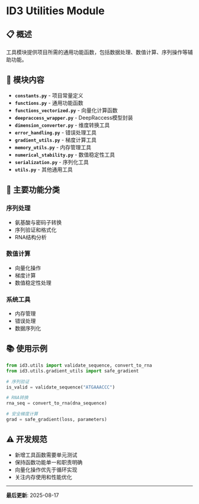 # ID3 Utilities Module

## 📋 概述

工具模块提供项目所需的通用功能函数，包括数据处理、数值计算、序列操作等辅助功能。

## 📁 模块内容

- **`constants.py`** - 项目常量定义
- **`functions.py`** - 通用功能函数
- **`functions_vectorized.py`** - 向量化计算函数
- **`deepraccess_wrapper.py`** - DeepRaccess模型封装
- **`dimension_converter.py`** - 维度转换工具
- **`error_handling.py`** - 错误处理工具
- **`gradient_utils.py`** - 梯度计算工具
- **`memory_utils.py`** - 内存管理工具
- **`numerical_stability.py`** - 数值稳定性工具
- **`serialization.py`** - 序列化工具
- **`utils.py`** - 其他通用工具

## 🔧 主要功能分类

### 序列处理
- 氨基酸与密码子转换
- 序列验证和格式化
- RNA结构分析

### 数值计算
- 向量化操作
- 梯度计算
- 数值稳定性处理

### 系统工具
- 内存管理
- 错误处理
- 数据序列化

## 📚 使用示例

```python
from id3.utils import validate_sequence, convert_to_rna
from id3.utils.gradient_utils import safe_gradient

# 序列验证
is_valid = validate_sequence("ATGAAACCC")

# RNA转换
rna_seq = convert_to_rna(dna_sequence)

# 安全梯度计算
grad = safe_gradient(loss, parameters)
```

## ⚠️ 开发规范

- 新增工具函数需要单元测试
- 保持函数功能单一和职责明确
- 向量化操作优先于循环实现
- 关注内存使用和性能优化

---
**最后更新**: 2025-08-17